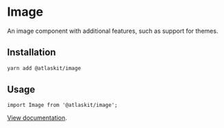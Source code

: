 # Image

An image component with additional features, such as support for themes.

## Installation

```sh
yarn add @atlaskit/image
```

## Usage

`import Image from '@atlaskit/image';`

[View documentation](https://atlassian.design/components/image/).

